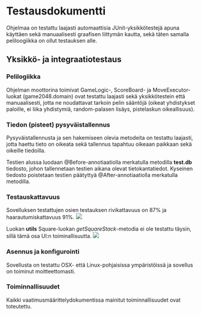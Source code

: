 # Testausdokumentti

Ohjelmaa on testattu laajasti automaattisia JUnit-yksikkötestejä apuna käyttäen sekä manuaalisesti graafisen liittymän kautta, sekä täten samalla peliloogiikka on ollut testauksen alle.

## Yksikkö- ja integraatiotestaus

### Pelilogiikka

Ohjelman moottorina toimivat GameLogic-, ScoreBoard- ja MoveExecutor-luokat (game2048.domain) ovat testattu laajasti sekä yksikkötestein että manuaalisesti, jotta ne noudattavat tarkoin pelin sääntöjä
(oikeat yhdistykset paloille, ei liika yhdistymiä, random-palasen lisäys, pistelaskun oikeallisuus).

### Tiedon (pisteet) pysyväistallennus
Pysyväistallennusta ja sen hakemiseen olevia metodeita on testattu laajasti, jotta haettu tieto on oikeata sekä tallennus tapahtuu oikeaan paikkaan sekä oikeille tiedoilla. 

Testien alussa luodaan @Before-annotiaatiolla merkatulla metodilla **test.db** tiedosto, johon tallennetaan testien aikana olevat tietokantatiedot. Kyseinen tiedosto poistetaan testien päätyttyä @After-annotiaatiolla merkatulla metodilla. 

### Testauskattavuus

Sovelluksen testattujen osien testauksen rivikattavuus on 87% ja haarautumiskattavuus 91%.
<img src= "https://github.com/eherra/ot-harjoitustyo/blob/main/dokumentaatio/kuvat/coverage.png">

Luokan **utils** Square-luokan _getSquareStack_-metodia ei ole testattu täysin, sillä tämä osa UI:n toiminallisuutta.
<img src= "https://github.com/eherra/ot-harjoitustyo/blob/main/dokumentaatio/kuvat/utils.png">



### Asennus ja konfigurointi
Sovellusta on testattu OSX- että Linux-pohjaisissa ympäristöissä ja sovellus on toiminut moitteettomasti.

### Toiminnallisuudet
Kaikki vaatimusmäärittelydokumentissa mainitut toiminnallisuudet ovat toteutettu.

